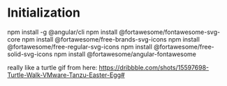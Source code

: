# Initialization

npm install -g @angular/cli
npm install @fortawesome/fontawesome-svg-core
npm install @fortawesome/free-brands-svg-icons
npm install @fortawesome/free-regular-svg-icons
npm install @fortawesome/free-solid-svg-icons
npm install @fortawesome/angular-fontawesome

really like a turtle gif from here:
https://dribbble.com/shots/15597698-Turtle-Walk-VMware-Tanzu-Easter-Egg#